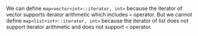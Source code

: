 We can define `map<vector<int>::iterator, int>` because the iterator of vector supports iterator arithmetic which includes `<` operator.
But we cannot define `map<list<int>::iterator, int>` because the iterator of list does not support iterator arithmetic and does not support `<` operator.
